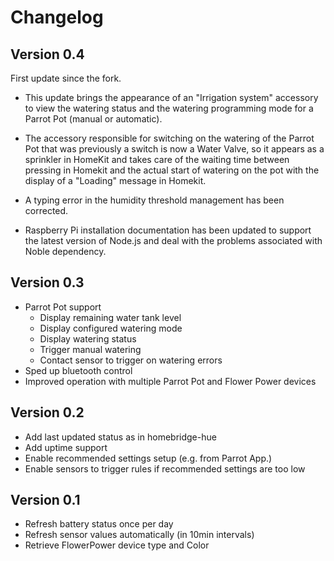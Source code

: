 # Changelog

## Version 0.4

First update since the fork.

* This update brings the appearance of an "Irrigation system" accessory to view the watering status and the watering programming mode for a Parrot Pot (manual or automatic).

* The accessory responsible for switching on the watering of the Parrot Pot that was previously a switch is now a Water Valve, so it appears as a sprinkler in HomeKit and takes care of the waiting time between pressing in Homekit and the actual start of watering on the pot with the display of a "Loading" message in Homekit.

* A typing error in the humidity threshold management has been corrected. 

* Raspberry Pi installation documentation has been updated to support the latest version of Node.js and deal with the problems associated with Noble dependency.

## Version 0.3

* Parrot Pot support
  * Display remaining water tank level
  * Display configured watering mode
  * Display watering status
  * Trigger manual watering
  * Contact sensor to trigger on watering errors
* Sped up bluetooth control
* Improved operation with multiple Parrot Pot and Flower Power devices

## Version 0.2

* Add last updated status as in homebridge-hue
* Add uptime support
* Enable recommended settings setup (e.g. from Parrot App.)
* Enable sensors to trigger rules if recommended settings are too low

## Version 0.1

* Refresh battery status once per day
* Refresh sensor values automatically (in 10min intervals)
* Retrieve FlowerPower device type and Color
